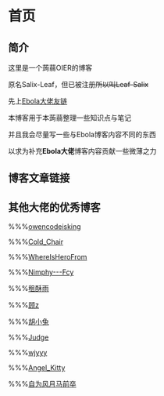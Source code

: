 # 首页

## 简介

这里是一个蒟蒻OIER的博客

原名Salix-Leaf，但已被注册~~所以叫Leaf-Salix~~

先上[Ebola大佬友链](http://www.ebola.pro)

本博客用于本蒟蒻整理一些知识点与笔记

并且我会尽量写一些与Ebola博客内容不同的东西

以求为补充**Ebola大佬**博客内容贡献一些微薄之力

## 博客文章链接

## 其他大佬的优秀博客

%%%[owencodeisking](http://www.cnblogs.com/owencodeisking/)

%%%[Cold_Chair](http://me.csdn.net/Cold_Chair)

%%%[WhereIsHeroFrom](http://blog.csdn.net/WhereIsHeroFrom/column/info/21195)

%%%[Nimphy---Fcy](http://www.cnblogs.com/hua-dong/)

%%%[租酥雨](http://www.cnblogs.com/zhoushuyu/)

%%%[顾z](http://rpdreamer.blog.luogu.org)

%%%[胡小兔](http://www.cnblogs.com/RabbitHu/)

%%%[Judge](http://www.cnblogs.com/Judge/)

%%%[wjyyy](http://www.wjyyy.top)

%%%[Angel_Kitty](http://www.cnblogs.com/ECJTUACM-873284962/)

%%%[自为风月马前卒](http://www.cnblogs.com/zwfymqz/)

